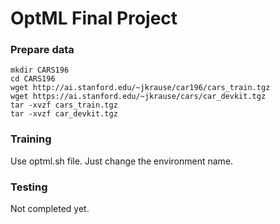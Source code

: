 # OptML Final Project

### Prepare data

```
mkdir CARS196
cd CARS196
wget http://ai.stanford.edu/~jkrause/car196/cars_train.tgz
wget https://ai.stanford.edu/~jkrause/cars/car_devkit.tgz
tar -xvzf cars_train.tgz
tar -xvzf car_devkit.tgz
```

### Training

Use optml.sh file.
Just change the environment name.

### Testing

Not completed yet.